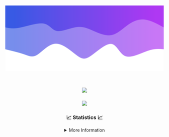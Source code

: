 ![Header](./IMG_4001.png)
<div align="center">

<h1 align="center">
  <a href="https://git.io/typing-svg">
    <img src="https://readme-typing-svg.herokuapp.com/?lines=Welcome+to+my+profile!+👋;JavaScript+developer.;&center=true&size=25">
  </a>
</h1>

<p align="center">
  <img src="https://lanyard.cnrad.dev/api/624702585596805130" />
</p>

### 📈 Statistics 📈
<details>
    <summary>More Information</summary>
    <br/>

<!--START_SECTION:waka-->
![Code Time](http://img.shields.io/badge/Code%20Time-8%20hrs%2014%20mins-blue)

![Profile Views](http://img.shields.io/badge/Profile%20Views-109-blue)

**🐱 My GitHub Data** 

> 📦 903 Bytes Used in GitHub's Storage 
 > 
> 🏆 22 Contributions in the Year 2023
 > 
> 🚫 Not Opted to Hire
 > 
> 📜 5 Public Repositories 
 > 
> 🔑 1 Private Repositories 
 > 
**I'm an Early 🐤** 

```text
🌞 Morning                124 commits         █████░░░░░░░░░░░░░░░░░░░░   21.79 % 
🌆 Daytime                216 commits         █████████░░░░░░░░░░░░░░░░   37.96 % 
🌃 Evening                203 commits         █████████░░░░░░░░░░░░░░░░   35.68 % 
🌙 Night                  26 commits          █░░░░░░░░░░░░░░░░░░░░░░░░   04.57 % 
```
📅 **I'm Most Productive on Thursday** 

```text
Monday                   88 commits          ████░░░░░░░░░░░░░░░░░░░░░   15.47 % 
Tuesday                  68 commits          ███░░░░░░░░░░░░░░░░░░░░░░   11.95 % 
Wednesday                109 commits         █████░░░░░░░░░░░░░░░░░░░░   19.16 % 
Thursday                 122 commits         █████░░░░░░░░░░░░░░░░░░░░   21.44 % 
Friday                   57 commits          ███░░░░░░░░░░░░░░░░░░░░░░   10.02 % 
Saturday                 60 commits          ███░░░░░░░░░░░░░░░░░░░░░░   10.54 % 
Sunday                   65 commits          ███░░░░░░░░░░░░░░░░░░░░░░   11.42 % 
```


📊 **This Week I Spent My Time On** 

```text
🕑︎ Time Zone: America/New_York

💬 Programming Languages: 
Java                     6 hrs               █████████████████████░░░░   83.10 % 
YAML                     43 mins             ██░░░░░░░░░░░░░░░░░░░░░░░   09.93 % 
Markdown                 22 mins             █░░░░░░░░░░░░░░░░░░░░░░░░   05.15 % 
XML                      7 mins              ░░░░░░░░░░░░░░░░░░░░░░░░░   01.71 % 
Ezhil                    0 secs              ░░░░░░░░░░░░░░░░░░░░░░░░░   00.08 % 

🔥 Editors: 
IntelliJ                 7 hrs 14 mins       █████████████████████████   100.00 % 

🐱‍💻 Projects: 
Oxygen                   5 hrs 29 mins       ███████████████████░░░░░░   75.97 % 
Oxygen-Library           1 hr 12 mins        ████░░░░░░░░░░░░░░░░░░░░░   16.75 % 
Prison                   27 mins             ██░░░░░░░░░░░░░░░░░░░░░░░   06.33 % 
Carbon                   3 mins              ░░░░░░░░░░░░░░░░░░░░░░░░░   00.86 % 
Library                  0 secs              ░░░░░░░░░░░░░░░░░░░░░░░░░   00.10 % 

💻 Operating System: 
Windows                  7 hrs 14 mins       █████████████████████████   100.00 % 
```

**I Mostly Code in Java** 

```text
Java                     13 repos            ████████████████████░░░░░   81.25 % 
JavaScript               2 repos             ███░░░░░░░░░░░░░░░░░░░░░░   12.50 % 
C++                      1 repo              ██░░░░░░░░░░░░░░░░░░░░░░░   06.25 % 
```



**Timeline**

![Lines of Code chart](https://raw.githubusercontent.com/DevDipin/DevDipin/main/assets/bar_graph.png)


 Last Updated on 17/09/2023 20:09:14 UTC
<!--END_SECTION:waka-->

![Footer](./IMG_4002.png)